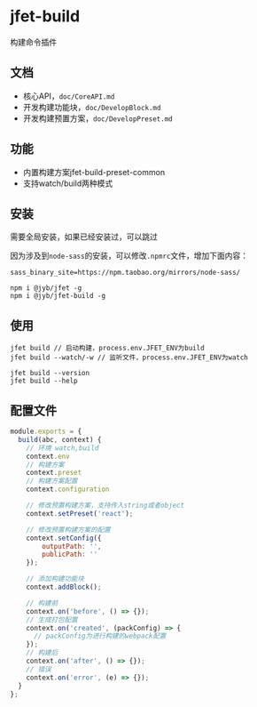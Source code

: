 # jfet-build

构建命令插件

## 文档

- 核心API，`doc/CoreAPI.md`
- 开发构建功能块，`doc/DevelopBlock.md`
- 开发构建预置方案，`doc/DevelopPreset.md`

## 功能

- 内置构建方案jfet-build-preset-common
- 支持watch/build两种模式

## 安装

需要全局安装，如果已经安装过，可以跳过

因为涉及到`node-sass`的安装，可以修改`.npmrc`文件，增加下面内容：

```text
sass_binary_site=https://npm.taobao.org/mirrors/node-sass/
```

```shell
npm i @jyb/jfet -g
npm i @jyb/jfet-build -g
```

## 使用

```shell
jfet build // 启动构建，process.env.JFET_ENV为build
jfet build --watch/-w // 监听文件，process.env.JFET_ENV为watch

jfet build --version
jfet build --help
```

## 配置文件

```javascript
module.exports = {
  build(abc, context) {
    // 环境 watch,build
    context.env
    // 构建方案
    context.preset
    // 构建方案配置
    context.configuration

    // 修改预置构建方案，支持传入string或者object
    context.setPreset('react');

    // 修改预置构建方案的配置
    context.setConfig({
        outputPath: '',
        publicPath: ''
    });

    // 添加构建功能块
    context.addBlock();

    // 构建前
    context.on('before', () => {});
    // 生成打包配置
    context.on('created', (packConfig) => {
      // packConfig为进行构建的webpack配置
    });
    // 构建后
    context.on('after', () => {});
    // 错误
    context.on('error', (e) => {});
  }
};
```
